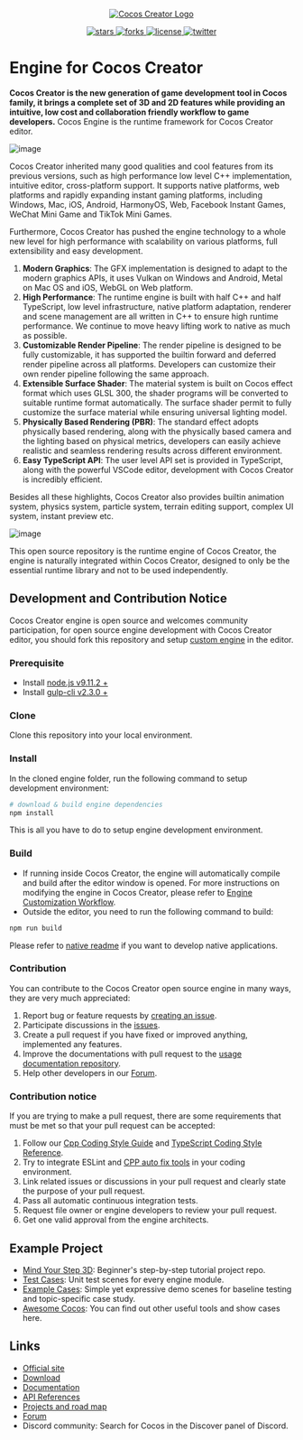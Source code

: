 <p align="center">
    <a href="https://www.cocos.com/">
        <img src="https://user-images.githubusercontent.com/1503156/112012067-d5cdf580-8b63-11eb-819a-1c32cf253b25.png"
             alt="Cocos Creator Logo">
    </a>
</p>
<p align="center">
    <a href="https://github.com/cocos/cocos-engine/stargazers">
        <img src="https://img.shields.io/github/stars/cocos/cocos-engine.svg?style=flat-square&colorB=4183c4"
             alt="stars">
    </a>
    <a href="https://github.com/cocos-creator/engine/network">
        <img src="https://img.shields.io/github/forks/cocos/cocos-engine.svg?style=flat-square&colorB=4183c4"
             alt="forks">
    </a>
    <a href="./licenses/LICENSE">
        <img src="https://img.shields.io/badge/license-MIT-blue.svg?style=flat-square&colorB=4183c4"
            alt="license">
    </a>
    <a href="https://twitter.com/CocosEngine">
        <img src="https://img.shields.io/twitter/follow/CocosEngine.svg?logo=twitter&label=follow&style=flat-square&colorB=4183c4"
             alt="twitter">
    </a>
</p>

# Engine for Cocos Creator

**Cocos Creator is the new generation of game development tool in Cocos family, it brings a complete set of 3D and 2D features while providing an intuitive, low cost and collaboration friendly workflow to game developers.** Cocos Engine is the runtime framework for Cocos Creator editor.

![image](https://download.cocos.com/CocosCreator/ui.png)

Cocos Creator inherited many good qualities and cool features from its previous versions, such as high performance low level C++ implementation, intuitive editor, cross-platform support. It supports native platforms, web platforms and rapidly expanding instant gaming platforms, including Windows, Mac, iOS, Android, HarmonyOS, Web, Facebook Instant Games, WeChat Mini Game and TikTok Mini Games.

Furthermore, Cocos Creator has pushed the engine technology to a whole new level for high performance with scalability on various platforms, full extensibility and easy development.

1. **Modern Graphics**: The GFX implementation is designed to adapt to the modern graphics APIs, it uses Vulkan on Windows and Android, Metal on Mac OS and iOS, WebGL on Web platform.
2. **High Performance**: The runtime engine is built with half C++ and half TypeScript, low level infrastructure, native platform adaptation, renderer and scene management are all written in C++ to ensure high runtime performance. We continue to move heavy lifting work to native as much as possible.
3. **Customizable Render Pipeline**: The render pipeline is designed to be fully customizable, it has supported the builtin forward and deferred render pipeline across all platforms. Developers can customize their own render pipeline following the same approach.
4. **Extensible Surface Shader**: The material system is built on Cocos effect format which uses GLSL 300, the shader programs will be converted to suitable runtime format automatically. The surface shader permit to fully customize the surface material while ensuring universal lighting model.
5. **Physically Based Rendering (PBR)**: The standard effect adopts physically based rendering, along with the physically based camera and the lighting based on physical metrics, developers can easily achieve realistic and seamless rendering results across different environment.
6. **Easy TypeScript API**: The user level API set is provided in TypeScript, along with the powerful VSCode editor, development with Cocos Creator is incredibly efficient.

Besides all these highlights, Cocos Creator also provides builtin animation system, physics system, particle system, terrain editing support, complex UI system, instant preview etc.

![image](https://user-images.githubusercontent.com/1503156/111037166-f27c7600-845d-11eb-988f-4c2c8b5c7321.png)

This open source repository is the runtime engine of Cocos Creator, the engine is naturally integrated within Cocos Creator, designed to only be the essential runtime library and not to be used independently.

## Development and Contribution Notice

Cocos Creator engine is open source and welcomes community participation, for open source engine development with Cocos Creator editor, you should fork this repository and setup [custom engine](https://docs.cocos.com/creator/manual/en/advanced-topics/engine-customization.html) in the editor.

### Prerequisite

- Install [node.js v9.11.2 +](https://nodejs.org/)
- Install [gulp-cli v2.3.0 +](https://github.com/gulpjs/gulp/tree/master/docs/getting-started)

### Clone

Clone this repository into your local environment.

### Install

In the cloned engine folder, run the following command to setup development environment:

```bash
# download & build engine dependencies
npm install
```

This is all you have to do to setup engine development environment.

### Build

- If running inside Cocos Creator, the engine will automatically compile and build after the editor window is opened. For more instructions on modifying the engine in Cocos Creator, please refer to [Engine Customization Workflow](https://docs.cocos.com/creator/manual/en/advanced-topics/engine-customization.html).
- Outside the editor, you need to run the following command to build:

```bash
npm run build
```

Please refer to [native readme](native/README.md) if you want to develop native applications.

### Contribution

You can contribute to the Cocos Creator open source engine in many ways, they are very much appreciated:

1. Report bug or feature requests by [creating an issue](https://github.com/cocos/cocos-engine/issues/new/choose).
2. Participate discussions in the [issues](https://github.com/cocos/cocos-engine/issues/).
3. Create a pull request if you have fixed or improved anything, implemented any features.
4. Improve the documentations with pull request to the [usage documentation repository](https://github.com/cocos/cocos-docs).
5. Help other developers in our [Forum](https://discuss.cocos2d-x.org/c/creator).

### Contribution notice

If you are trying to make a pull request, there are some requirements that must be met so that your pull request can be accepted:

1. Follow our [Cpp Coding Style Guide](./docs/CPP_CODING_STYLE.md) and [TypeScript Coding Style Reference](./docs/TS_CODING_STYLE.md).
2. Try to integrate ESLint and [CPP auto fix tools](./docs/CPP_LINTER_AUTOFIX_GUIDE.md) in your coding environment.
3. Link related issues or discussions in your pull request and clearly state the purpose of your pull request.
4. Pass all automatic continuous integration tests.
5. Request file owner or engine developers to review your pull request.
6. Get one valid approval from the engine architects.

## Example Project

- [Mind Your Step 3D](https://github.com/cocos/cocos-tutorial-mind-your-step): Beginner's step-by-step tutorial project repo.
- [Test Cases](https://github.com/cocos/cocos-test-projects): Unit test scenes for every engine module.
- [Example Cases](https://github.com/cocos/cocos-example-projects): Simple yet expressive demo scenes for baseline testing and topic-specific case study.
- [Awesome Cocos](https://github.com/cocos/awesome-cocos): You can find out other useful tools and show cases here.

## Links

- [Official site](https://www.cocos.com/)
- [Download](https://www.cocos.com/en/creator/download)
- [Documentation](https://docs.cocos.com/creator/manual/en/)
- [API References](https://docs.cocos.com/creator/api/en/)
- [Projects and road map](https://github.com/orgs/cocos/projects?query=is%3Aopen&type=new)
- [Forum](https://discuss.cocos2d-x.org/c/creator)
- Discord community: Search for Cocos in the Discover panel of Discord.
